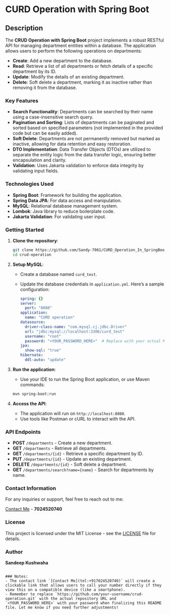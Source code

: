 # CURD Operation with Spring Boot

## Description
The **CRUD Operation with Spring Boot** project implements a robust RESTful API for managing department entities within a database. The application allows users to perform the following operations on departments:

- **Create**: Add a new department to the database.
- **Read**: Retrieve a list of all departments or fetch details of a specific department by its ID.
- **Update**: Modify the details of an existing department.
- **Delete**: Soft delete a department, marking it as inactive rather than removing it from the database.

### Key Features
- **Search Functionality**: Departments can be searched by their name using a case-insensitive search query.
- **Pagination and Sorting**: Lists of departments can be paginated and sorted based on specified parameters (not implemented in the provided code but can be easily added).
- **Soft Delete**: Departments are not permanently removed but marked as inactive, allowing for data retention and easy restoration.
- **DTO Implementation**: Data Transfer Objects (DTOs) are utilized to separate the entity logic from the data transfer logic, ensuring better encapsulation and clarity.
- **Validation**: Uses Jakarta validation to enforce data integrity by validating input fields.

### Technologies Used
- **Spring Boot**: Framework for building the application.
- **Spring Data JPA**: For data access and manipulation.
- **MySQL**: Relational database management system.
- **Lombok**: Java library to reduce boilerplate code.
- **Jakarta Validation**: For validating user input.

### Getting Started
1. **Clone the repository**:
   ```bash
   git clone https://github.com/Sandy-7061/CURD_Operation_In_SpringBoot.git
   cd crud-operation
   ```

2. **Setup MySQL**:
   - Create a database named `curd_test`.
   - Update the database credentials in `application.yml`. Here’s a sample configuration:

     ```yaml
     spring: {}
     server:
       port: "8080"
     application:
       name: "CURD operation"
     datasource:
       driver-class-name: "com.mysql.cj.jdbc.Driver"
       url: "jdbc:mysql://localhost:3306/curd_test"
       username: "root"
       password: "<YOUR_PASSWORD_HERE>"  # Replace with your actual MySQL password
     jpa:
       show-sql: "true"
     hibernate:
       ddl-auto: "update"
     ```

3. **Run the application**:
   - Use your IDE to run the Spring Boot application, or use Maven commands:
   ```bash
   mvn spring-boot:run
   ```

4. **Access the API**:
   - The application will run on `http://localhost:8080`.
   - Use tools like Postman or cURL to interact with the API.

### API Endpoints
- **POST** `/departments` - Create a new department.
- **GET** `/departments` - Retrieve all departments.
- **GET** `/departments/{id}` - Retrieve a specific department by ID.
- **PUT** `/departments/{id}` - Update an existing department.
- **DELETE** `/departments/{id}` - Soft delete a department.
- **GET** `/departments/search?name={name}` - Search for departments by name.

### Contact Information
For any inquiries or support, feel free to reach out to me:

[Contact Me](tel:+917024520740) - **7024520740**

### License
This project is licensed under the MIT License - see the [LICENSE](LICENSE) file for details.

### Author
**Sandeep Kushwaha**
```

### Notes:
- The contact link `[Contact Me](tel:+917024520740)` will create a clickable link that allows users to call your number directly if they view this on a compatible device (like a smartphone).
- Remember to replace `https://github.com/your-username/crud-operation.git` with the actual repository URL and `<YOUR_PASSWORD_HERE>` with your password when finalizing this README file. Let me know if you need further adjustments!
